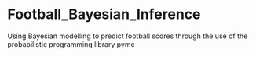 # Football_Bayesian_Inference
Using Bayesian modelling to predict football scores through the use of the probabilistic programming library pymc
